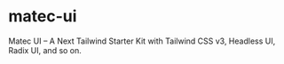 # matec-ui
Matec UI – A Next Tailwind Starter Kit with Tailwind CSS v3, Headless UI, Radix UI, and so on.
